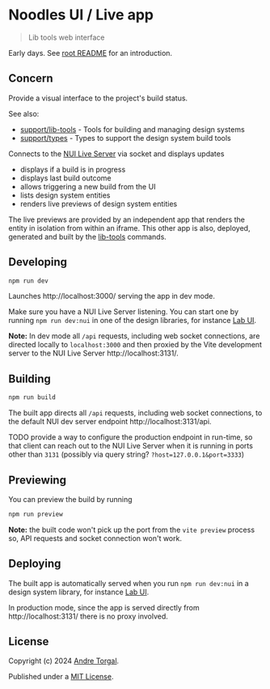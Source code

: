 # Noodles UI / Live app

> Lib tools web interface

Early days. See [root README](../../../README.md) for an introduction.

## Concern

Provide a visual interface to the project's build status.

See also:

- [support/lib-tools](../lib-tools/README.md) - Tools for building and managing design systems
- [support/types](../types/README.md) - Types to support the design system build tools

Connects to the [NUI Live Server](../lib-tools/README.md#live-server) via socket and displays updates

- displays if a build is in progress
- displays last build outcome
- allows triggering a new build from the UI
- lists design system entities
- renders live previews of design system entities

The live previews are provided by an independent app that renders the entity in isolation from within an iframe. This other app is also, deployed, generated and built by the [lib-tools](../lib-tools/README.md) commands.

## Developing

```bash
npm run dev
```

Launches http://localhost:3000/ serving the app in dev mode.

Make sure you have a NUI Live Server listening. You can start one by running `npm run dev:nui` in one of the design libraries, for instance [Lab UI](../../libs/lab-ui/README.md).

**Note:** In dev mode all `/api` requests, including web socket connections, are directed locally to `localhost:3000` and then proxied by the Vite development server to the NUI Live Server http://localhost:3131/.

## Building

```bash
npm run build
```

The built app directs all `/api` requests, including web socket connections, to the default NUI dev server endpoint http://localhost:3131/api.

TODO provide a way to configure the production endpoint in run-time, so that client can reach out to the NUI Live Server when it is running in ports other than `3131` (possibly via query string? `?host=127.0.0.1&port=3333`)

## Previewing

You can preview the build by running

```bash
npm run preview
```

**Note:** the built code won't pick up the port from the `vite preview` process so, API requests and socket connection won't work.

## Deploying

The built app is automatically served when you run `npm run dev:nui` in a design system library, for instance [Lab UI](../../libs/lab-ui/README.md).

In production mode, since the app is served directly from http://localhost:3131/ there is no proxy involved.

## License

Copyright (c) 2024 [Andre Torgal](https://andretorgal.com/).

Published under a [MIT License](https://andrezero.mit-license.org/2024).

